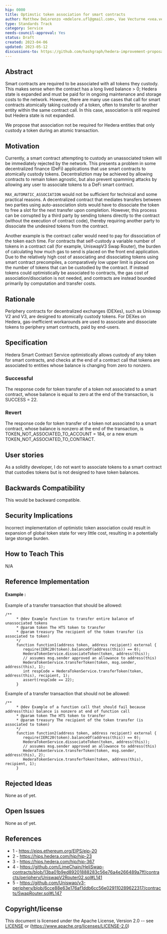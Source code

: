 ```yaml
---
hip: 0000
title: Optimstic token association for smart contracts
author: Matthew DeLorenzo <mdelore.ufl@gmail.com>, Vae Vecturne <vea.vecturne@gmail.com>
type: Standards Track
category: Service
needs-council-approval: Yes
status: Draft
created: 2023-04-06
updated: 2023-05-12
discussions-to: https://github.com/hashgraph/hedera-improvement-proposal/discussions/696
---
```


## Abstract

Smart contracts are required to be associated with all tokens they custody. This makes sense when the contract has a long lived balance > 0; Hedera state is expanded and must be paid for in ongoing maintenance and storage costs to the network. However, there are many use cases that call for smart contracts atomically taking custody of a token, often to transfer to another entity within the same contract call. In this case, association is still required but Hedera state is not expanded.

We propose that association not be required for Hedera entities that only custody a token during an atomic transaction.

## Motivation

Currently, a smart contract attempting to custody an unassociated token will be immediately rejected by the network. This presents a problem in some decentralized finance (DeFi) applications that use smart contracts to atomically custody tokens. Decentraliztion may be achieved by allowing contracts to remain token agnostic, but also prevent spamming attacks by allowing any user to associate tokens to a DeFi smart contract. 

`MAX_AUTOMATIC_ASSOCIATION` would not be sufficient for technical and some practical reasons. A decentralized contract that mediates transfers between two parties using auto-association slots would have to dissociate the token to free a slot for the next transfer upon completion. However, this process can be corrupted by a third party by sending tokens directly to the contract (without the execution of contract code), thereby requiring another party to dissociate the undesired tokens from the contract. 

Another example is the contract caller would need to pay for dissociation of the token each time. For contracts that self-custody a variable number of tokens in a contract call (for example, UniswapV3 Swap Router), the burden of calculating how much gas to send is placed on the front end application. Due to the relatively high cost of associating and dissociating tokens using smart contract precompiles, a comparatively low upper limit is placed on the number of tokens that can be custodied by the contract. If instead tokens could optimistically be associated to contracts, the gas cost of association/disociation is not needed, and contracts are instead bounded primarily by computation and transfer costs.

## Rationale

Periphery contracts for decentralized exchanges (DEXes), such as Uniswap V2 and V3, are designed to atomically custody tokens. For DEXes on Hedera, gas-inefficient workarounds are used to associate and dissociate tokens to periphery smart contracts, paid by end-users.

## Specification

Hedera Smart Contract Service optimistically allows custody of any token for smart contracts, and checks at the end of a contract call that tokens are associated to entities whose balance is changing from zero to nonzero. 

### Successful

The response code for token transfer of a token not associated to a smart contract, whose balance is equal to zero at the end of the transaction, is SUCCESS = 22.

### Revert

The response code for token transfer of a token not associated to a smart contract, whose balance is nonzero at the end of the transaction, is TOKEN_NOT_ASSOCIATED_TO_ACCOUNT = 184, or a new enum TOKEN_NOT_ASSOCIATED_TO_CONTRACT.

## User stories

As a solidity developer, I do not want to associate tokens to a smart contract that custodies tokens but is not designed to have token balances.

## Backwards Compatibility

This would be backward compatible.

## Security Implications

Incorrect implementation of optimistic token association could result in expansion of global token state for very little cost, resulting in a potentially large storage burden.

## How to Teach This

N/A

## Reference Implementation
#### Example :
Example of a transfer transaction that should be allowed:

```
/**
     * @dev Example function to transfer entire balance of unassociated tokens
     * @param token The HTS token to transfer
     * @param treasury The recipient of the token transfer (is associated to token)
     */
     function function1(address token, address recipient) external {
        require(IERC20(token).balanceOf(address(this)) == 0);
        HederaTokenService.dissociateToken(token, address(this));
        // assumes msg.sender approved an allowance to address(this)
        HederaTokenService.transferToken(token, msg.sender, address(this), 1);
        int respCode = HederaTokenService.transferToken(token, address(this), recipient, 1);
        assert(respCode == 22);
     }
```
Example of a transfer transaction that should not be allowed:

```
/**
     * @dev Example of a function call that should fail because address(this) balance is nonzero at end of function call
     * @param token The HTS token to transfer
     * @param treasury The recipient of the token transfer (is associated to token)
     */
     function function2(address token, address recipient) external {
        require(IERC20(token).balanceOf(address(this)) == 0);
        HederaTokenService.dissociateToken(token, address(this));
        // assumes msg.sender approved an allowance to address(this)
        HederaTokenService.transferToken(token, msg.sender, address(this), 2);
        HederaTokenService.transferToken(token, address(this), recipient, 1);
     }
 ```

## Rejected Ideas

None as of yet.

## Open Issues

None as of yet.

## References

- 1 - https://eips.ethereum.org/EIPS/eip-20
- 2 - https://hips.hedera.com/hip/hip-23
- 3 - https://hips.hedera.com/hip/hip-367
- 4 - https://github.com/LimeChain/HeliSwap-contracts/blob/13ba01b9ed89201888283c56e76a4e266489a7ff/contracts/periphery/UniswapV2Router02.sol#L141
- 5 - https://github.com/Uniswap/v3-periphery/blob/6cce88e63e176af1ddb6cc56e029110289622317/contracts/SwapRouter.sol#L147


## Copyright/license

This document is licensed under the Apache License, Version 2.0 -- see [LICENSE](../LICENSE) or (https://www.apache.org/licenses/LICENSE-2.0)
